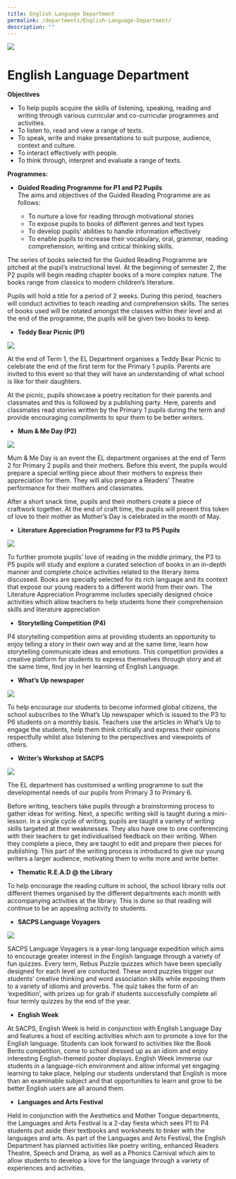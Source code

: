 ```yaml
---
title: English Language Department
permalink: /departments/English-Language-Department/
description: ""
---
```

![](/images/Departments.jpg)

English Language Department
===========================

<b>Objectives</b>

*   To help pupils acquire the skills of listening, speaking, reading and writing through various curricular and co-curricular programmes and activities.
*   To listen to, read and view a range of texts.
*   To speak, write and make presentations to suit purpose, audience, context and culture.
*   To interact effectively with people.
*   To think through, interpret and evaluate a range of texts.

<b>Programmes:</b>

*   <b>Guided Reading Programme for P1 and P2 Pupils</b>  
    The aims and objectives of the Guided Reading Programme are as follows:
    
    *   To nurture a love for reading through motivational stories
    *   To expose pupils to books of different genres and text types
    *   To develop pupils’ abilities to handle information effectively
    *   To enable pupils to increase their vocabulary, oral, grammar, reading comprehension, writing and critical thinking skills.

The series of books selected for the Guided Reading Programme are pitched at the pupil’s instructional level. At the beginning of semester 2, the P2 pupils will begin reading chapter books of a more complex nature. The books range from classics to modern children’s literature.

Pupils will hold a title for a period of 2 weeks. During this period, teachers will conduct activities to teach reading and comprehension skills. The series of books used will be rotated amongst the classes within their level and at the end of the programme, the pupils will be given two books to keep.

*   <b>Teddy Bear Picnic (P1)</b>

![](/images/EnglishLandDept1.png)

At the end of Term 1, the EL Department organises a Teddy Bear Picnic to celebrate the end of the first term for the Primary 1 pupils. Parents are invited to this event so that they will have an understanding of what school is like for their daughters.

At the picnic, pupils showcase a poetry recitation for their parents and classmates and this is followed by a publishing party. Here, parents and classmates read stories written by the Primary 1 pupils during the term and provide encouraging compliments to spur them to be better writers.

*   <b>Mum & Me Day (P2)</b>

![](/images/EnglishLangDept2.png)

Mum & Me Day is an event the EL department organises at the end of Term 2 for Primary 2 pupils and their mothers. Before this event, the pupils would prepare a special writing piece about their mothers to express their appreciation for them. They will also prepare a Readers’ Theatre performance for their mothers and classmates.

After a short snack time, pupils and their mothers create a piece of craftwork together. At the end of craft time, the pupils will present this token of love to their mother as Mother’s Day is celebrated in the month of May.

*   <b>Literature Appreciation Programme for P3 to P5 Pupils</b>

![](/images/EnglishLangDept3.png)

To further promote pupils’ love of reading in the middle primary, the P3 to P5 pupils will study and explore a curated selection of books in an in-depth manner and complete choice activities related to the literary items discussed. Books are specially selected for its rich language and its context that expose our young readers to a different world from their own. The Literature Appreciation Programme includes specially designed choice activities which allow teachers to help students hone their comprehension skills and literature appreciation

*   <b>Storytelling Competition (P4)</b>

P4 storytelling competition aims at providing students an opportunity to enjoy telling a story in their own way and at the same time, learn how storytelling communicate ideas and emotions. This competition provides a creative platform for students to express themselves through story and at the same time, find joy in her learning of English Language.

*   <b>What’s Up newspaper</b>

![](/images/EnglishLangDept4.png)

To help encourage our students to become informed global citizens, the school subscribes to the What’s Up newspaper which is issued to the P3 to P6 students on a monthly basis. Teachers use the articles in What’s Up to engage the students, help them think critically and express their opinions respectfully whilst also listening to the perspectives and viewpoints of others.

*   <b>Writer’s Workshop at SACPS</b>

![](/images/EnglishLangDept5.png)

The EL department has customised a writing programme to suit the developmental needs of our pupils from Primary 3 to Primary 6.

Before writing, teachers take pupils through a brainstorming process to gather ideas for writing. Next, a specific writing skill is taught during a mini-lesson. In a single cycle of writing, pupils are taught a variety of writing skills targeted at their weaknesses. They also have one to one conferencing with their teachers to get individualised feedback on their writing. When they complete a piece, they are taught to edit and prepare their pieces for publishing. This part of the writing process is introduced to give our young writers a larger audience, motivating them to write more and write better.

*   <b>Thematic R.E.A.D @ the Library</b>

To help encourage the reading culture in school, the school library rolls out different themes organised by the different departments each month with accompanying activities at the library. This is done so that reading will continue to be an appealing activity to students.

*   <b>SACPS Language Voyagers</b>

![](/images/EnglishLangDept6.png)

SACPS Language Voyagers is a year-long language expedition which aims to encourage greater interest in the English language through a variety of fun quizzes. Every term, Rebus Puzzle quizzes which have been specially designed for each level are conducted. These word puzzles trigger our students’ creative thinking and word association skills while exposing them to a variety of idioms and proverbs. The quiz takes the form of an ‘expedition’, with prizes up for grab if students successfully complete all four termly quizzes by the end of the year.

*   <b>English Week</b>

At SACPS, English Week is held in conjunction with English Language Day and features a host of exciting activities which aim to promote a love for the English language. Students can look forward to activities like the Book Bento competition, come to school dressed up as an idiom and enjoy interesting English-themed poster displays. English Week immerse our students in a language-rich environment and allow informal yet engaging learning to take place, helping our students understand that English is more than an examinable subject and that opportunities to learn and grow to be better English users are all around them.

*   <b>Languages and Arts Festival</b>

Held in conjunction with the Aesthetics and Mother Tongue departments, the Languages and Arts Festival is a 2-day fiesta which sees P1 to P4 students put aside their textbooks and worksheets to tinker with the languages and arts. As part of the Languages and Arts Festival, the English Department has planned activities like poetry writing, enhanced Readers Theatre, Speech and Drama, as well as a Phonics Carnival which aim to allow students to develop a love for the language through a variety of experiences and activities.